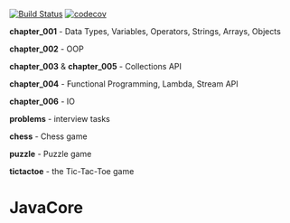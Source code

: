 [![Build Status](https://travis-ci.org/DmitriiEskov/JavaCore.svg?branch=master)](https://travis-ci.org/DmitriiEskov/JavaCore)
[![codecov](https://codecov.io/gh/DmitriiEskov/JavaCore/branch/master/graph/badge.svg)](https://codecov.io/gh/DmitriiEskov/JavaCore)

**chapter_001** - Data Types, Variables, Operators, Strings, Arrays, Objects

**chapter_002** - OOP 

**chapter_003** & **chapter_005** - Collections API

**chapter_004** - Functional Programming, Lambda, Stream API

**chapter_006** - IO

**problems** - interview tasks

**chess** - Chess game

**puzzle** - Puzzle game

**tictactoe** - the Tic-Tac-Toe game 

# JavaCore